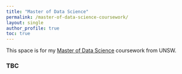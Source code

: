```yaml
---
title: "Master of Data Science"
permalink: /master-of-data-science-coursework/
layout: single
author_profile: true
toc: true
---
```


This space is for my [Master of Data Science](https://studyonline.unsw.edu.au/online-programs/master-data-science) coursework from UNSW.

### TBC





